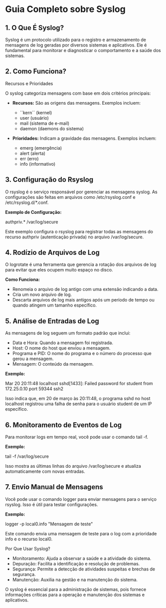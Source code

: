 # Guia Completo sobre Syslog

## 1. O Que É Syslog?

Syslog é um protocolo utilizado para o registro e armazenamento de mensagens de log geradas por diversos sistemas e aplicativos. Ele é fundamental para monitorar e diagnosticar o comportamento e a saúde dos sistemas.

## 2. Como Funciona?

Recursos e Prioridades

O syslog categoriza mensagens com base em dois critérios principais:

- **Recursos:** São as origens das mensagens. Exemplos incluem:
  - ´´kern´´ (kernel)
  - user (usuário)
  - mail (sistema de e-mail)
  - daemon (daemons do sistema)

- **Prioridades:** Indicam a gravidade das mensagens. Exemplos incluem:
  - emerg (emergência)
  - alert (alerta)
  - err (erro)
  - info (informativo)

## 3. Configuração do Rsyslog

O rsyslog é o serviço responsável por gerenciar as mensagens syslog. As configurações são feitas em arquivos como /etc/rsyslog.conf e /etc/rsyslog.d/*.conf.

**Exemplo de Configuração:**

authpriv.*                  /var/log/secure

Este exemplo configura o rsyslog para registrar todas as mensagens do recurso authpriv (autenticação privada) no arquivo /var/log/secure.

## 4. Rodízio de Arquivos de Log

O logrotate é uma ferramenta que gerencia a rotação dos arquivos de log para evitar que eles ocupem muito espaço no disco.

**Como Funciona:**

- Renomeia o arquivo de log antigo com uma extensão indicando a data.
- Cria um novo arquivo de log.
- Descarta arquivos de log mais antigos após um período de tempo ou quando atingem um tamanho específico.

## 5. Análise de Entradas de Log

As mensagens de log seguem um formato padrão que inclui:

- Data e Hora: Quando a mensagem foi registrada.
- Host: O nome do host que enviou a mensagem.
- Programa e PID: O nome do programa e o número do processo que gerou a mensagem.
- Mensagem: O conteúdo da mensagem.

**Exemplo:**

Mar 20 20:11:48 localhost sshd[1433]: Failed password for student from 172.25.0.10 port 59344 ssh2

Isso indica que, em 20 de março às 20:11:48, o programa sshd no host localhost registrou uma falha de senha para o usuário student de um IP específico.

## 6. Monitoramento de Eventos de Log

Para monitorar logs em tempo real, você pode usar o comando tail -f.

**Exemplo:**

tail -f /var/log/secure

Isso mostra as últimas linhas do arquivo /var/log/secure e atualiza automaticamente com novas entradas.

## 7. Envio Manual de Mensagens

Você pode usar o comando logger para enviar mensagens para o serviço rsyslog. Isso é útil para testar configurações.

**Exemplo:**

logger -p local0.info "Mensagem de teste"

Este comando envia uma mensagem de teste para o log com a prioridade info e o recurso local0.

Por Que Usar Syslog?

- Monitoramento: Ajuda a observar a saúde e a atividade do sistema.
- Depuração: Facilita a identificação e resolução de problemas.
- Segurança: Permite a detecção de atividades suspeitas e brechas de segurança.
- Manutenção: Auxilia na gestão e na manutenção do sistema.

O syslog é essencial para a administração de sistemas, pois fornece informações críticas para a operação e manutenção dos sistemas e aplicativos.
